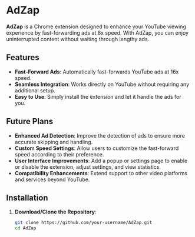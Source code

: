 # AdZap

**AdZap** is a Chrome extension designed to enhance your YouTube viewing experience by fast-forwarding ads at 8x speed. With AdZap, you can enjoy uninterrupted content without waiting through lengthy ads.

## Features

- **Fast-Forward Ads**: Automatically fast-forwards YouTube ads at 16x speed.
- **Seamless Integration**: Works directly on YouTube without requiring any additional setup.
- **Easy to Use**: Simply install the extension and let it handle the ads for you.

## Future Plans

- **Enhanced Ad Detection**: Improve the detection of ads to ensure more accurate skipping and handling.
- **Custom Speed Settings**: Allow users to customize the fast-forward speed according to their preference.
- **User Interface Improvements**: Add a popup or settings page to enable or disable the extension, adjust settings, and view statistics.
- **Compatibility Enhancements**: Extend support to other video platforms and services beyond YouTube.

## Installation

1. **Download/Clone the Repository**:

   ```bash
   git clone https://github.com/your-username/AdZap.git
   cd AdZap
